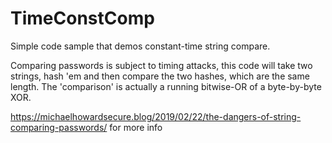 # TimeConstComp
Simple code sample that demos constant-time string compare. 

Comparing passwords is subject to timing attacks, this code will take two strings, hash 'em and then compare the two hashes, which are the same length. 
The 'comparison' is actually a running bitwise-OR of a byte-by-byte XOR.

https://michaelhowardsecure.blog/2019/02/22/the-dangers-of-string-comparing-passwords/ for more info
